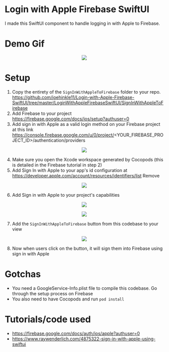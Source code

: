 # Login with Apple Firebase SwiftUI

I made this SwiftUI component to handle logging in with Apple to Firebase.

# Demo Gif

<p align="center"><img src="https://raw.githubusercontent.com/joehinkle11/Login-with-Apple-Firebase-SwiftUI/master/demo.gif"/></p>

# Setup

 1. Copy the entirety of the `SignInWithAppleToFirebase` folder to your repo. https://github.com/joehinkle11/Login-with-Apple-Firebase-SwiftUI/tree/master/LoginWithAppleFirebaseSwiftUI/SignInWithAppleToFirebase
 2. Add Firebase to your project https://firebase.google.com/docs/ios/setup?authuser=0
 3. Add sign in with Apple as a valid login method on your Firebase project at this link https://console.firebase.google.com/u/0/project/<YOUR_FIREBASE_PROJECT_ID>/authentication/providers
 
<p align="center"><img src="https://raw.githubusercontent.com/joehinkle11/Login-with-Apple-Firebase-SwiftUI/master/example3.png"/></p>
 
 4. Make sure you open the Xcode workspace generated by Cocopods (this is detailed in the Firebase tutorial in step 2)
 5. Add Sign In with Apple to your app's id configuration at https://developer.apple.com/account/resources/identifiers/list
Remove

<p align="center"><img src="https://raw.githubusercontent.com/joehinkle11/Login-with-Apple-Firebase-SwiftUI/master/example0.png"/></p>

 6. Add Sign in with Apple to your project's capabilities
 
<p align="center"><img src="https://raw.githubusercontent.com/joehinkle11/Login-with-Apple-Firebase-SwiftUI/master/example1.png"/></p>
<p align="center"><img src="https://raw.githubusercontent.com/joehinkle11/Login-with-Apple-Firebase-SwiftUI/master/example2.png"/></p>
 
 7. Add the `SignInWithAppleToFirebase` button from this codebase to your view

<p align="center"><img src="https://raw.githubusercontent.com/joehinkle11/Login-with-Apple-Firebase-SwiftUI/master/LoginWithAppleFirebaseSwiftUI/Assets.xcassets/example.imageset/button.png"/></p>

 8. Now when users click on the button, it will sign them into Firebase using sign in with Apple
 
# Gotchas

 - You need a GoogleService-Info.plist file to compile this codebase. Go through the setup process on Firebase
 - You also need to have Cocopods and run `pod install`

# Tutorials/code used

 - https://firebase.google.com/docs/auth/ios/apple?authuser=0
 - https://www.raywenderlich.com/4875322-sign-in-with-apple-using-swiftui
